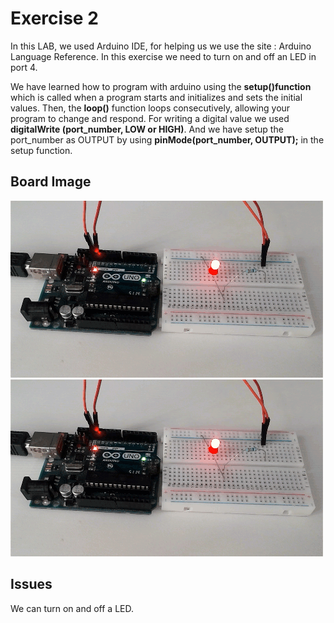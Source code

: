 

# Exercise 2 
In this LAB, we used Arduino IDE, for helping us we use the site : Arduino Language Reference.
In this exercise we need to turn on and off an LED in port 4.

We have learned how to program with arduino using the **setup()function** which is called when a program starts and initializes and sets the initial values. 
Then, the **loop()** function loops consecutively, allowing your program to change and respond. 
For writing a digital value we used **digitalWrite (port_number, LOW or HIGH)**. And we have setup the port_number as OUTPUT by using **pinMode(port_number, OUTPUT);** in the setup function.

  
## Board Image
![Board1](Arduino_LED.gif?raw=true)
![Board2](Arduino_LED.gif?raw=true)


## Issues

We can turn on and off a LED.

